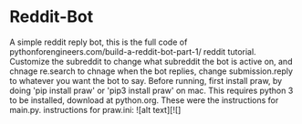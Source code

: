 # Reddit-Bot
A simple reddit reply bot, this is the full code of pythonforengineers.com/build-a-reddit-bot-part-1/ reddit tutorial. Customize the subreddit to change what subreddit the bot is active on, and chnage re.search to chnage when the bot replies, change submission.reply to whatever you want the bot to say. Before running, first install praw, by doing 'pip install praw' or 'pip3 install praw' on mac. This requires python 3 to be installed, download at python.org. These were the instructions for main.py.
instructions for praw.ini:
![alt text][![]

